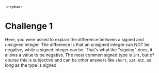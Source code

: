 ```{eval-rst}
:orphan:
```

# Challenge 1
Here, you were asked to explain the difference between a signed and unsigned integer. The difference is that an unsigned integer can NOT be negative, while a signed integer can be. That's what the "signing" does, it allows a value to be negative. The most common signed type is `int`, but of course this is subjective and can be other answers like `short`, `s24`, etc. as long as the type is signed.